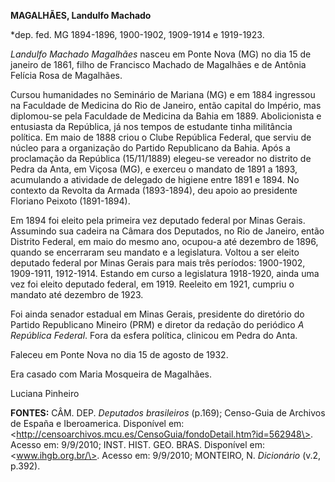 **MAGALHÃES, Landulfo Machado**

\*dep. fed. MG 1894-1896, 1900-1902, 1909-1914 e 1919-1923.

*Landulfo Machado Magalhães* nasceu em Ponte Nova (MG) no dia 15 de
janeiro de 1861, filho de Francisco Machado de Magalhães e de Antônia
Felícia Rosa de Magalhães.

Cursou humanidades no Seminário de Mariana (MG) e em 1884 ingressou na
Faculdade de Medicina do Rio de Janeiro, então capital do Império, mas
diplomou-se pela Faculdade de Medicina da Bahia em 1889. Abolicionista e
entusiasta da República, já nos tempos de estudante tinha militância
política. Em maio de 1888 criou o Clube República Federal, que serviu de
núcleo para a organização do Partido Republicano da Bahia. Após a
proclamação da República (15/11/1889) elegeu-se vereador no distrito de
Pedra da Anta, em Viçosa (MG), e exerceu o mandato de 1891 a 1893,
acumulando a atividade de delegado de higiene entre 1891 e 1894. No
contexto da Revolta da Armada (1893-1894), deu apoio ao presidente
Floriano Peixoto (1891-1894).

Em 1894 foi eleito pela primeira vez deputado federal por Minas Gerais.
Assumindo sua cadeira na Câmara dos Deputados, no Rio de Janeiro, então
Distrito Federal, em maio do mesmo ano, ocupou-a até dezembro de 1896,
quando se encerraram seu mandato e a legislatura. Voltou a ser eleito
deputado federal por Minas Gerais para mais três períodos: 1900-1902,
1909-1911, 1912-1914. Estando em curso a legislatura 1918-1920, ainda
uma vez foi eleito deputado federal, em 1919. Reeleito em 1921, cumpriu
o mandato até dezembro de 1923.

Foi ainda senador estadual em Minas Gerais, presidente do diretório do
Partido Republicano Mineiro (PRM) e diretor da redação do periódico *A
República Federal*. Fora da esfera política, clinicou em Pedra do Anta.

Faleceu em Ponte Nova no dia 15 de agosto de 1932.

Era casado com Maria Mosqueira de Magalhães.

Luciana Pinheiro

**FONTES:** CÂM. DEP. *Deputados brasileiros* (p.169); Censo-Guia de
Archivos de España e Iberoamerica. Disponível em:
\<http://censoarchivos.mcu.es/CensoGuia/fondoDetail.htm?id=562948\>.
Acesso em: 9/9/2010; INST. HIST. GEO. BRAS. Disponível em:
\<www.ihgb.org.br/\>. Acesso em: 9/9/2010; MONTEIRO, N. *Dicionário*
(v.2, p.392).
